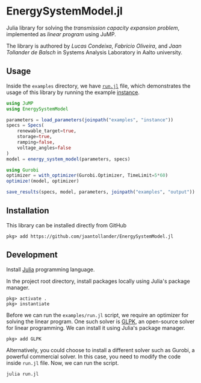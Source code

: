 # EnergySystemModel.jl
Julia library for solving the *transmission capacity expansion problem*, implemented as *linear program* using JuMP.

The library is authored by *Lucas Condeixa*, *Fabricio Oliveira*, and *Jaan Tollander de Balsch* in Systems Analysis Laboratory in Aalto university.


## Usage
Inside the `examples` directory, we have [`run.jl`](./examples/run.jl) file, which demonstrates the usage of this library by running the example [instance](./examples/instance).

```julia
using JuMP
using EnergySystemModel

parameters = load_parameters(joinpath("examples", "instance"))
specs = Specs(
    renewable_target=true,
    storage=true,
    ramping=false,
    voltage_angles=false
)
model = energy_system_model(parameters, specs)

using Gurobi
optimizer = with_optimizer(Gurobi.Optimizer, TimeLimit=5*60)
optimize!(model, optimizer)

save_results(specs, model, parameters, joinpath("examples", "output"))
```

## Installation
This library can be installed directly from GitHub
```
pkg> add https://github.com/jaantollander/EnergySystemModel.jl
```


## Development
Install [Julia](https://julialang.org/) programming language.

In the project root directory, install packages locally using Julia's package manager.
```
pkg> activate .
pkg> instantiate
```

Before we can run the `examples/run.jl` script, we require an optimizer for solving the linear program. One such solver is [GLPK](https://github.com/JuliaOpt/GLPK.jl), an open-source solver for linear programming. We can install it using Julia's package manager.
```
pkg> add GLPK
```

Alternatively, you could choose to install a different solver such as Gurobi, a powerful commercial solver. In this case, you need to modify the code inside `run.jl` file. Now, we can run the script.
```bash
julia run.jl
```
